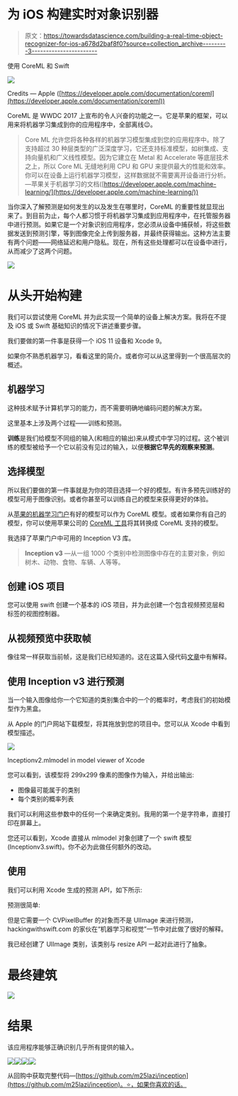 # 为 iOS 构建实时对象识别器

> 原文：<https://towardsdatascience.com/building-a-real-time-object-recognizer-for-ios-a678d2baf8f0?source=collection_archive---------3----------------------->

使用 CoreML 和 Swift

![](img/5006c69b970c5e49781309fe9f1518c5.png)

Credits — Apple ([https://developer.apple.com/documentation/coreml](https://developer.apple.com/documentation/coreml))

CoreML 是 WWDC 2017 上宣布的令人兴奋的功能之一。它是苹果的框架，可以用来将机器学习集成到你的应用程序中，全部离线😉。

> Core ML 允许您将各种各样的机器学习模型集成到您的应用程序中。除了支持超过 30 种层类型的广泛深度学习，它还支持标准模型，如树集成、支持向量机和广义线性模型。因为它建立在 Metal 和 Accelerate 等底层技术之上，所以 Core ML 无缝地利用 CPU 和 GPU 来提供最大的性能和效率。你可以在设备上运行机器学习模型，这样数据就不需要离开设备进行分析。—苹果关于机器学习的文档([https://developer.apple.com/machine-learning/](https://developer.apple.com/machine-learning/))

当你深入了解预测是如何发生的以及发生在哪里时，CoreML 的重要性就显现出来了。到目前为止，每个人都习惯于将机器学习集成到应用程序中，在托管服务器中进行预测。如果它是一个对象识别应用程序，您必须从设备中捕获帧，将这些数据发送到预测引擎，等到图像完全上传到服务器，并最终获得输出。这种方法主要有两个问题——网络延迟和用户隐私。现在，所有这些处理都可以在设备中进行，从而减少了这两个问题。

![](img/14acf7e2949ea2e63e83a4c3da8e5b42.png)

# 从头开始构建

我们可以尝试使用 CoreML 并为此实现一个简单的设备上解决方案。我将在不提及 iOS 或 Swift 基础知识的情况下讲述重要步骤。

我们要做的第一件事是获得一个 iOS 11 设备和 Xcode 9。

如果你不熟悉机器学习，看看这里的简介。或者你可以从这里得到一个很高层次的概述。

## 机器学习

这种技术赋予计算机学习的能力，而不需要明确地编码问题的解决方案。

这里基本上涉及两个过程——训练和预测。

**训练**是我们给模型不同组的输入(和相应的输出)来从模式中学习的过程。这个被训练的模型被给予一个它以前没有见过的输入，以便**根据它早先的观察来预测**。

## 选择模型

所以我们要做的第一件事就是为你的项目选择一个好的模型。有许多预先训练好的模型可用于图像识别。或者你甚至可以训练自己的模型来获得更好的体验。

从[苹果的机器学习门户](https://developer.apple.com/machine-learning/)有好的模型可以作为 CoreML 模型。或者如果你有自己的模型，你可以使用苹果公司的 [CoreML 工具](https://pypi.python.org/pypi/coremltools)将其转换成 CoreML 支持的模型。

我选择了苹果门户中可用的 Inception V3 库。

> **Inception v3** —从一组 1000 个类别中检测图像中存在的主要对象，例如树木、动物、食物、车辆、人等等。

## 创建 iOS 项目

您可以使用 swift 创建一个基本的 iOS 项目，并为此创建一个包含视频预览层和标签的视图控制器。

## 从视频预览中获取帧

像往常一样获取当前帧，这是我们已经知道的。这在这篇入侵代码[文章](https://www.invasivecode.com/weblog/AVFoundation-Swift-capture-video/)中有解释。

## 使用 Inception v3 进行预测

当一个输入图像给你一个它知道的类别集合中的一个的概率时，考虑我们的初始模型作为黑盒。

从 Apple 的门户网站下载模型，将其拖放到您的项目中。您可以从 Xcode 中看到模型描述。

![](img/2f9bf9ac0a3e80d7a1dd5ea61481a087.png)

Inceptionv2.mlmodel in model viewer of Xcode

您可以看到，该模型将 299x299 像素的图像作为输入，并给出输出:

*   图像最可能属于的类别
*   每个类别的概率列表

我们可以利用这些参数中的任何一个来确定类别。我用的第一个是字符串，直接打印在屏幕上。

您还可以看到，Xcode 直接从 mlmodel 对象创建了一个 swift 模型(Inceptionv3.swift)。你不必为此做任何额外的改动。

## 使用

我们可以利用 Xcode 生成的预测 API，如下所示:

预测很简单:

但是它需要一个 CVPixelBuffer 的对象而不是 UIImage 来进行预测，hackingwithswift.com 的家伙在“机器学习和视觉”一节中对此做了很好的解释。

我已经创建了 UIImage 类别，该类别与 resize API 一起对此进行了抽象。

# 最终建筑

![](img/b1baded53488c9f08517653f12822df3.png)

# 结果

该应用程序能够正确识别几乎所有提供的输入。

![](img/5d3a7683dcab63ea3bd0a5c80d001bda.png)![](img/ab1f2da0399512e33ea31831701bb649.png)![](img/1492b1aaae27eef0a5cc447eb00c0402.png)![](img/c26598378757a2554b376d6c4f2e39ee.png)

从回购中获取完整代码—[https://github.com/m25lazi/inception](https://github.com/m25lazi/inception)。⭐️，如果你喜欢的话。